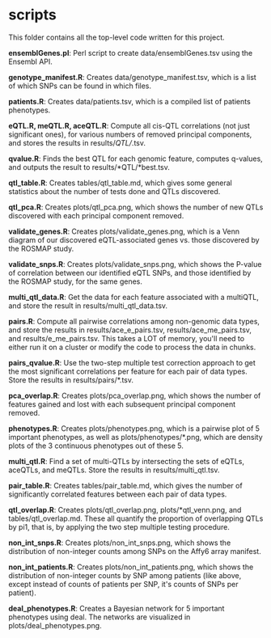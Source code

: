 scripts
=======

This folder contains all the top-level code written for this project.

__ensemblGenes.pl__: Perl script to create data/ensemblGenes.tsv using the
Ensembl API.

__genotype_manifest.R__: Creates data/genotype_manifest.tsv, which is a list of
which SNPs can be found in which files.

__patients.R__: Creates data/patients.tsv, which is a compiled list of patients
phenotypes.

__eQTL.R, meQTL.R, aceQTL.R__: Compute all cis-QTL correlations (not just
significant ones), for various numbers of removed principal components, and
stores the results in results/*QTL/*.tsv.

__qvalue.R__: Finds the best QTL for each genomic feature, computes q-values,
and outputs the result to results/*QTL/*best.tsv.

__qtl_table.R__: Creates tables/qtl_table.md, which gives some general
statistics about the number of tests done and QTLs discovered.

__qtl_pca.R__: Creates plots/qtl_pca.png, which shows the number of new QTLs
discovered with each principal component removed.

__validate_genes.R__: Creates plots/validate_genes.png, which is a Venn diagram
of our discovered eQTL-associated genes vs. those discovered by the ROSMAP study.

__validate_snps.R__: Creates plots/validate_snps.png, which shows the P-value
of correlation between our identified eQTL SNPs, and those identified by the
ROSMAP study, for the same genes.

__multi_qtl_data.R__: Get the data for each feature associated with a multiQTL,
and store the result in results/multi_qtl_data.tsv.

__pairs.R__: Compute all pairwise correlations among non-genomic data types,
and store the results in results/ace_e_pairs.tsv, results/ace_me_pairs.tsv, and
results/e_me_pairs.tsv. This takes a LOT of memory, you'll need to either run
it on a cluster or modify the code to process the data in chunks.

__pairs_qvalue.R__: Use the two-step multiple test correction approach to get
the most significant correlations per feature for each pair of data types.
Store the results in results/pairs/*.tsv.

__pca_overlap.R__: Creates plots/pca_overlap.png, which shows the number of
features gained and lost with each subsequent principal component removed.

__phenotypes.R__: Creates plots/phenotypes.png, which is a pairwise plot of 5
important phenotypes, as well as plots/phenotypes/*.png, which are density
plots of the 3 continuous phenotypes out of these 5.

__multi_qtl.R__: Find a set of multi-QTLs by intersecting the sets of eQTLs,
aceQTLs, and meQTLs. Store the results in results/multi_qtl.tsv.

__pair_table.R__: Creates tables/pair_table.md, which gives the number of
significantly correlated features between each pair of data types.

__qtl_overlap.R__: Creates plots/qtl_overlap.png, plots/*qtl_venn.png, and
tables/qtl_overlap.md. These all quantify the proportion of overlapping QTLs
by pi1, that is, by applying the two step multiple testing procedure. 

__non_int_snps.R__: Creates plots/non_int_snps.png, which shows the
distribution of non-integer counts among SNPs on the Affy6 array manifest.

__non_int_patients.R__: Creates plots/non_int_patients.png, which shows the 
distribution of non-integer counts by SNP among patients (like above, except
instead of counts of patients per SNP, it's counts of SNPs per patient).

__deal_phenotypes.R__: Creates a Bayesian network for 5 important phenotypes
using deal. The networks are visualized in plots/deal_phenotypes.png.

